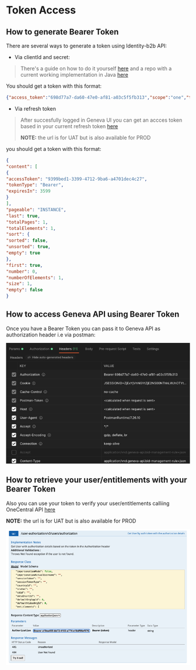# Token Access

## How to generate Bearer Token

There are several ways to generate a token using Identity-b2b API:

* Via clientId and secret:

 > There's a guide on how to do it yourself [here](https://git.ouryahoo.com/pages/identityb2b/identityb2b-guide/oauth2/client-credentials/)
 > and a repo with a current working implementation in Java [here](https://git.ouryahoo.com/dgarciasantamar/bearer-token-generator)

You should get a token with this format:
```json
{"access_token":"698d77a7-da60-47e0-af81-a03c5f5fb313","scope":"one","token_type":"Bearer","expires_in":3599}
```
* Via refresh token 

> After succesfully logged in Geneva UI you can get an accces token based in your 
> current refresh token [here](https://uat.api.ssp.yahooinc.com/geneva/v1/tokens?qt=current&qf=true)
> 
>**NOTE:** the url is for UAT but is also available for PROD

you should get a token with this format:
```json
{
"content": [
{
"accessToken": "9399bed1-3399-4712-9ba6-a4701dec4c27",
"tokenType": "Bearer",
"expiresIn": 3599
}
],
"pageable": "INSTANCE",
"last": true,
"totalPages": 1,
"totalElements": 1,
"sort": {
"sorted": false,
"unsorted": true,
"empty": true
},
"first": true,
"number": 0,
"numberOfElements": 1,
"size": 1,
"empty": false
}
```

## How to access Geneva API using Bearer Token

Once you have a Bearer Token you can pass it to Geneva API as authorization header i.e via postman:

![auth-header-postman.png](./images/auth-header-postman.png)

## How to retrieve your user/entitlements with your Bearer Token

Also you can use your token to verify your user/entitlements calliing OneCentral API [here](https://oneapi-qa.aol.com//one-central/doc/index.html)

**NOTE:** the url is for UAT but is also available for PROD

![onecntral-user-auth-enpoint](./images/onecntral-user-auth-enpoint.png)
